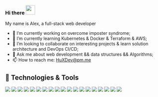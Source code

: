### Hi there <img src="https://raw.githubusercontent.com/MartinHeinz/MartinHeinz/master/wave.gif" width="30px">
My name is Alex, a full-stack web developer 

<!--
**Alex-HuXD/Alex-HuXD** is a ✨ _special_ ✨ repository because its `README.md` (this file) appears on your GitHub profile.

Here are some ideas to get you started:
-->

- 🔭 I’m currently working on overcome imposter syndrome;
- 🌱 I’m currently learning Kubernetes & Docker & Terraform & AWS;
- 👯 I’m looking to collaborate on interesting projects & learn solution architecture and DevOps CI/CD;
- 💬 Ask me about  web development && data structures && Algorithms;
- 📫 How to reach me: HuXDev@pm.me


## 🔧 Technologies & Tools
![](https://img.shields.io/badge/Lang-Javascript-blue?style=plastic&logo=javascript)
![](https://img.shields.io/badge/Lang-Python-blue?style=plastic&logo=python)
![](https://img.shields.io/badge/Lang-Java-blue?style=plastic&logo=java)
![](https://img.shields.io/badge/Lang-SQL-blue?style=plastic&logo=SQL)
![](https://img.shields.io/badge/Framework-React/Redux-important?style=plastic&logo=react)
![](https://img.shields.io/badge/Framework-Next-important?style=plastic&logo=next)
![](https://img.shields.io/badge/Tool-Node/Express-orange?style=plastic&logo=node)
![](https://img.shields.io/badge/Tool-Django-orange)
![](https://img.shields.io/badge/DBMS-PostgreSQL-success)
![](https://img.shields.io/badge/DBMS-MySQL-success)
![](https://img.shields.io/badge/DBMS-MongoDB-success)
![](https://img.shields.io/badge/Tech-GraphQL-yellow)
![](https://img.shields.io/badge/Tech-Ajax-yellow)
![](https://img.shields.io/badge/Tech-Git/Bash-yellow)
![](https://img.shields.io/badge/Tech-Docker-yellow)
![](https://img.shields.io/badge/Know-AWS-informational)
![](https://img.shields.io/badge/Know-Serverless-informational)
![](https://img.shields.io/badge/Know-SPA-informational)
![](https://img.shields.io/badge/Know-Agile-informational)

<!--
## &#x1f4c8; GitHub Stats

<a href="https://github.com/Alex-HuXD">
  <img align="center" src="https://github-readme-stats.vercel.app/api/top-langs/?username=Alex-HuXD&hide=java,html,tex&title_color=ffffff&text_color=c9cacc&icon_color=2bbc8a&bg_color=1d1f21" />
</a>
-->
